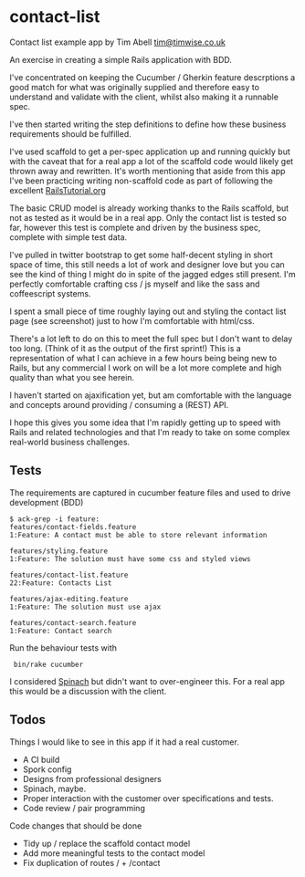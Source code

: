 contact-list
============

Contact list example app by Tim Abell <tim@timwise.co.uk>

An exercise in creating a simple Rails application with BDD.

I've concentrated on keeping the Cucumber / Gherkin feature descrptions a good match for what was originally supplied and therefore easy to understand and validate with the client, whilst also making it a runnable spec.

I've then started writing the step definitions to define how these business requirements should be fulfilled.

I've used scaffold to get a per-spec application up and running quickly but with the caveat that for a real app a lot of the scaffold code would likely get thrown away and rewritten. It's worth mentioning that aside from this app I've been practicing writing non-scaffold code as part of following the excellent [RailsTutorial.org](http://railstutorial.org)

The basic CRUD model is already working thanks to the Rails scaffold, but not as tested as it would be in a real app. Only the contact list is tested so far, however this test is complete and driven by the business spec, complete with simple test data.

I've pulled in twitter bootstrap to get some half-decent styling in short space of time, this still needs a lot of work and designer love but you can see the kind of thing I might do in spite of the jagged edges still present. I'm perfectly comfortable crafting css / js myself and like the sass and coffeescript systems.

I spent a small piece of time roughly laying out and styling the contact list page (see screenshot) just to how I'm comfortable with html/css.

There's a lot left to do on this to meet the full spec but I don't want to delay too long. (Think of it as the output of the first sprint!) This is a representation of what I can achieve in a few hours being being new to Rails, but any commercial I work on will be a lot more complete and high quality than what you see herein.

I haven't started on ajaxification yet, but am comfortable with the language and concepts around providing / consuming a (REST) API.

I hope this gives you some idea that I'm rapidly getting up to speed with Rails and related technologies and that I'm ready to take on some complex real-world business challenges.

Tests
-----

The requirements are captured in cucumber feature files and used to drive development (BDD)

	$ ack-grep -i feature:
	features/contact-fields.feature
	1:Feature: A contact must be able to store relevant information

	features/styling.feature
	1:Feature: The solution must have some css and styled views

	features/contact-list.feature
	22:Feature: Contacts List

	features/ajax-editing.feature
	1:Feature: The solution must use ajax

	features/contact-search.feature
	1:Feature: Contact search

Run the behaviour tests with

	 bin/rake cucumber

I considered [Spinach](http://codegram.github.io/spinach/) but didn't want to over-engineer this. For a real app this would be a discussion with the client.

Todos
-----
Things I would like to see in this app if it had a real customer.
* A CI build
* Spork config
* Designs from professional designers
* Spinach, maybe.
* Proper interaction with the customer over specifications and tests.
* Code review / pair programming

Code changes that should be done
* Tidy up / replace the scaffold contact model
* Add more meaningful tests to the contact model
* Fix duplication of routes / + /contact
